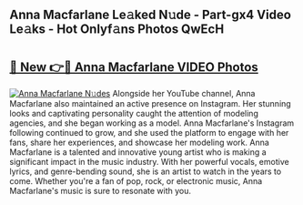 ## Anna Macfarlane Le𝚊ked N𝚞de - Part-gx4 Video Le𝚊ks - Hot Onlyf𝚊ns Photos QwEcH

# <h2><a href="http://ab76993.deff.icu/?id=Anna+Macfarlane">🔗 New 👉🔴 Anna Macfarlane VIDEO Photos</a></h2>

[![Anna Macfarlane N𝚞des](https://i.imgur.com/rIISA9y.gif)](http://ab76993.deff.icu/?id=Anna+Macfarlane)
Alongside her YouTube channel, Anna Macfarlane also maintained an active presence on Instagram. Her stunning looks and captivating personality caught the attention of modeling agencies, and she began working as a model. Anna Macfarlane's Instagram following continued to grow, and she used the platform to engage with her fans, share her experiences, and showcase her modeling work. Anna Macfarlane is a talented and innovative young artist who is making a significant impact in the music industry. With her powerful vocals, emotive lyrics, and genre-bending sound, she is an artist to watch in the years to come. Whether you're a fan of pop, rock, or electronic music, Anna Macfarlane's music is sure to resonate with you.
